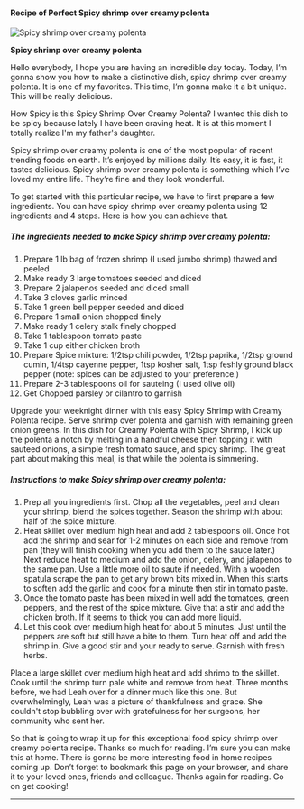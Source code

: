             

#### Recipe of Perfect Spicy shrimp over creamy polenta

![Spicy shrimp over creamy polenta](https://img-global.cpcdn.com/recipes/77fc78596a6ad0ba/751x532cq70/spicy-shrimp-over-creamy-polenta-recipe-main-photo.jpg)

**Spicy shrimp over creamy polenta**

Hello everybody, I hope you are having an incredible day today. Today, I’m gonna show you how to make a distinctive dish, spicy shrimp over creamy polenta. It is one of my favorites. This time, I’m gonna make it a bit unique. This will be really delicious.

How Spicy is this Spicy Shrimp Over Creamy Polenta? I wanted this dish to be spicy because lately I have been craving heat. It is at this moment I totally realize I'm my father's daughter.

Spicy shrimp over creamy polenta is one of the most popular of recent trending foods on earth. It’s enjoyed by millions daily. It’s easy, it is fast, it tastes delicious. Spicy shrimp over creamy polenta is something which I’ve loved my entire life. They’re fine and they look wonderful.

To get started with this particular recipe, we have to first prepare a few ingredients. You can have spicy shrimp over creamy polenta using 12 ingredients and 4 steps. Here is how you can achieve that.

##### The ingredients needed to make Spicy shrimp over creamy polenta:

1.  Prepare 1 lb bag of frozen shrimp (I used jumbo shrimp) thawed and peeled
2.  Make ready 3 large tomatoes seeded and diced
3.  Prepare 2 jalapenos seeded and diced small
4.  Take 3 cloves garlic minced
5.  Take 1 green bell pepper seeded and diced
6.  Prepare 1 small onion chopped finely
7.  Make ready 1 celery stalk finely chopped
8.  Take 1 tablespoon tomato paste
9.  Take 1 cup either chicken broth
10.  Prepare Spice mixture: 1/2tsp chili powder, 1/2tsp paprika, 1/2tsp ground cumin, 1/4tsp cayenne pepper, 1tsp kosher salt, 1tsp feshly ground black pepper (note: spices can be adjusted to your preference.)
11.  Prepare 2-3 tablespoons oil for sauteing (I used olive oil)
12.  Get Chopped parsley or cilantro to garnish

Upgrade your weeknight dinner with this easy Spicy Shrimp with Creamy Polenta recipe. Serve shrimp over polenta and garnish with remaining green onion greens. In this dish for Creamy Polenta with Spicy Shrimp, I kick up the polenta a notch by melting in a handful cheese then topping it with sauteed onions, a simple fresh tomato sauce, and spicy shrimp. The great part about making this meal, is that while the polenta is simmering.

##### Instructions to make Spicy shrimp over creamy polenta:

1.  Prep all you ingredients first. Chop all the vegetables, peel and clean your shrimp, blend the spices together. Season the shrimp with about half of the spice mixture.
2.  Heat skillet over medium high heat and add 2 tablespoons oil. Once hot add the shrimp and sear for 1-2 minutes on each side and remove from pan (they will finish cooking when you add them to the sauce later.) Next reduce heat to medium and add the onion, celery, and jalapenos to the same pan. Use a little more oil to saute if needed. With a wooden spatula scrape the pan to get any brown bits mixed in. When this starts to soften add the garlic and cook for a minute then stir in tomato paste.
3.  Once the tomato paste has been mixed in well add the tomatoes, green peppers, and the rest of the spice mixture. Give that a stir and add the chicken broth. If it seems to thick you can add more liquid.
4.  Let this cook over medium high heat for about 5 minutes. Just until the peppers are soft but still have a bite to them. Turn heat off and add the shrimp in. Give a good stir and your ready to serve. Garnish with fresh herbs.

Place a large skillet over medium high heat and add shrimp to the skillet. Cook until the shrimp turn pale white and remove from heat. Three months before, we had Leah over for a dinner much like this one. But overwhelmingly, Leah was a picture of thankfulness and grace. She couldn't stop bubbling over with gratefulness for her surgeons, her community who sent her.

So that is going to wrap it up for this exceptional food spicy shrimp over creamy polenta recipe. Thanks so much for reading. I’m sure you can make this at home. There is gonna be more interesting food in home recipes coming up. Don’t forget to bookmark this page on your browser, and share it to your loved ones, friends and colleague. Thanks again for reading. Go on get cooking!

* * *